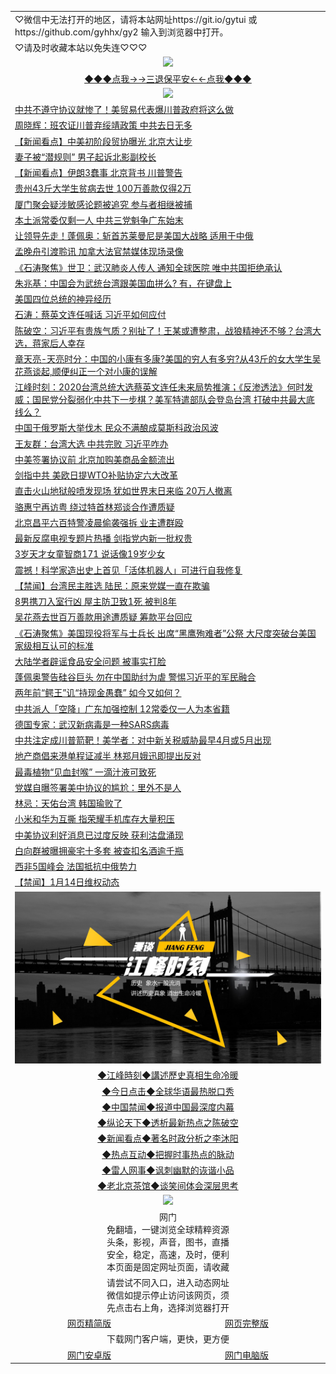  <table>
<tr>
<td colspan="2" align=left>
♡微信中无法打开的地区，请将本站网址https://git.io/gytui 或 https://github.com/gyhhx/gy2 输入到浏览器中打开。 
 </td>
</tr>
 <tr>
 <td colspan="2" align=left>
♡请及时收藏本站以免失连♡♡♡
</td>
 </tr>
  <tr>
    <td colspan="2" align=center><img src="https://github.com/gyhhx/image-upload/blob/master/3t.jpg"></td>
 </tr>
 <tr><td colspan="2" align="center"><a href="https://xball.casa/oo.aspx?name=ogQuit&key=eqxowaguscvmxdgc&from=gy">◆◆◆点我→→三退保平安←←点我◆◆◆</a></td></tr>
  <tr>
    <td colspan="2" align=center><img src="https://cdn.jsdelivr.net/gh/gyoupiodf/im1/%E7%BD%91%E9%97%A8%E6%96%B0%E9%97%BB1.jpg"></td>
 </tr>
<tr><td colspan="2" align="left"><a href="https://xball.casa/oo.aspx?name=c1117764&key=eqxowaguscvmxdgc&from=gy">中共不遵守协议就惨了！美贸易代表爆川普政府将这么做</a></td></tr>
<tr><td colspan="2" align="left"><a href="https://xball.casa/oo.aspx?name=c1117799&key=eqxowaguscvmxdgc&from=gy">周晓辉：班农证川普弃绥靖政策 中共去日无多</a></td></tr>
<tr><td colspan="2" align="left"><a href="https://xball.casa/oo.aspx?name=c1117790&key=eqxowaguscvmxdgc&from=gy">【新闻看点】中美初阶段贸协曝光 北京大让步</a></td></tr>
<tr><td colspan="2" align="left"><a href="https://xball.casa/oo.aspx?name=c1117796&key=eqxowaguscvmxdgc&from=gy">妻子被“潜规则” 男子起诉北影副校长</a></td></tr>
<tr><td colspan="2" align="left"><a href="https://xball.casa/oo.aspx?name=c1117771&key=eqxowaguscvmxdgc&from=gy">【新闻看点】伊朗3蠢事 北京背书 川普警告</a></td></tr>
<tr><td colspan="2" align="left"><a href="https://xball.casa/oo.aspx?name=c1117821&key=eqxowaguscvmxdgc&from=gy">贵州43斤大学生贫病去世 100万善款仅得2万</a></td></tr>
<tr><td colspan="2" align="left"><a href="https://xball.casa/oo.aspx?name=c1117840&key=eqxowaguscvmxdgc&from=gy">厦门聚会疑涉敏感论题被追究 参与者相继被捕</a></td></tr>
<tr><td colspan="2" align="left"><a href="https://xball.casa/oo.aspx?name=c1117772&key=eqxowaguscvmxdgc&from=gy">本土派常委仅剩一人 中共三党魁争广东始末</a></td></tr>
<tr><td colspan="2" align="left"><a href="https://xball.casa/oo.aspx?name=c1117854&key=eqxowaguscvmxdgc&from=gy">让领导先走！蓬佩奥：斩首苏莱曼尼是美国大战略 适用于中俄</a></td></tr>
<tr><td colspan="2" align="left"><a href="https://xball.casa/oo.aspx?name=c1117819&key=eqxowaguscvmxdgc&from=gy">孟晚舟引渡聆讯 加拿大法官禁媒体现场录像</a></td></tr>
<tr><td colspan="2" align="left"><a href="https://xball.casa/oo.aspx?name=c1117787&key=eqxowaguscvmxdgc&from=gy">《石涛聚焦》世卫：武汉肺炎人传人 通知全球医院 唯中共国拒绝承认</a></td></tr>
<tr><td colspan="2" align="left"><a href="https://xball.casa/oo.aspx?name=c1117753&key=eqxowaguscvmxdgc&from=gy">朱兆基：中国会为武统台湾跟美国血拼么? 有，在键盘上</a></td></tr>
<tr><td colspan="2" align="left"><a href="https://xball.casa/oo.aspx?name=c1117842&key=eqxowaguscvmxdgc&from=gy">美国四位总统的神异经历</a></td></tr>
 <tr><td colspan="2" align="left"><a href="https://xball.casa/oo.aspx?name=c816850&key=eqxowaguscvmxdgc&from=gy">石涛：蔡英文连任喊话 习近平如何应付</a></td></tr>
<tr><td colspan="2" align="left"><a href="https://xball.casa/oo.aspx?name=c816932&key=eqxowaguscvmxdgc&from=gy">陈破空：习近平有贵族气质？别扯了！王某或遭整肃，战狼精神还不够？台湾大选，蒋家后人幸存</a></td></tr>
<tr><td colspan="2" align="left"><a href="https://xball.casa/oo.aspx?name=c1025998&key=eqxowaguscvmxdgc&from=gy">章天亮-天亮时分：中国的小康有多康?美国的穷人有多穷?从43斤的女大学生吴花燕谈起,顺便纠正一个对小康的误解</a></td></tr>
<tr><td colspan="2" align="left"><a href="https://xball.casa/oo.aspx?name=c922850&key=eqxowaguscvmxdgc&from=gy">江峰时刻：2020台湾总统大选蔡英文连任未来局势推演；《反渗透法》何时发威；国民党分裂弱化中共下一步棋？美军特遣部队会登岛台湾 打破中共最大底线么？</a></td></tr>

<tr><td colspan="2" align="left"><a href="https://xball.casa/oo.aspx?name=c1117841&key=eqxowaguscvmxdgc&from=gy">中国于俄罗斯大举伐木 民众不满酿成莫斯科政治风波</a></td></tr>
<tr><td colspan="2" align="left"><a href="https://xball.casa/oo.aspx?name=c1117798&key=eqxowaguscvmxdgc&from=gy">王友群：台湾大选 中共完败 习近平咋办</a></td></tr>
<tr><td colspan="2" align="left"><a href="https://xball.casa/oo.aspx?name=c1117751&key=eqxowaguscvmxdgc&from=gy">中美签署协议前 北京加购美商品金额流出</a></td></tr>
<tr><td colspan="2" align="left"><a href="https://xball.casa/oo.aspx?name=c1117818&key=eqxowaguscvmxdgc&from=gy">剑指中共 美欧日提WTO补贴协定六大改革</a></td></tr>
<tr><td colspan="2" align="left"><a href="https://xball.casa/oo.aspx?name=c1117814&key=eqxowaguscvmxdgc&from=gy">直击火山地狱般喷发现场 犹如世界末日来临 20万人撤离</a></td></tr>
<tr><td colspan="2" align="left"><a href="https://xball.casa/oo.aspx?name=c1117791&key=eqxowaguscvmxdgc&from=gy">骆惠宁再访粤 绕过特首林郑谈合作遭质疑</a></td></tr>
<tr><td colspan="2" align="left"><a href="https://xball.casa/oo.aspx?name=c1117812&key=eqxowaguscvmxdgc&from=gy">北京昌平六百特警凌晨偷袭强拆 业主遭群殴</a></td></tr>
<tr><td colspan="2" align="left"><a href="https://xball.casa/oo.aspx?name=c1117837&key=eqxowaguscvmxdgc&from=gy">最新反腐电视专题片热播 剑指党内新一批权贵</a></td></tr>
<tr><td colspan="2" align="left"><a href="https://xball.casa/oo.aspx?name=c1117811&key=eqxowaguscvmxdgc&from=gy">3岁天才女童智商171 说话像19岁少女</a></td></tr>
<tr><td colspan="2" align="left"><a href="https://xball.casa/oo.aspx?name=c1117781&key=eqxowaguscvmxdgc&from=gy">震撼！科学家造出史上首见「活体机器人」可进行自我修复</a></td></tr>
<tr><td colspan="2" align="left"><a href="https://xball.casa/oo.aspx?name=c1117824&key=eqxowaguscvmxdgc&from=gy">【禁闻】台湾民主胜选 陆民：原来党媒一直在欺骗﻿﻿</a></td></tr>
<tr><td colspan="2" align="left"><a href="https://xball.casa/oo.aspx?name=c1117759&key=eqxowaguscvmxdgc&from=gy">8男携刀入室行凶  屋主防卫致1死 被判8年</a></td></tr>
<tr><td colspan="2" align="left"><a href="https://xball.casa/oo.aspx?name=c1117822&key=eqxowaguscvmxdgc&from=gy">吴花燕去世百万善款用途遭质疑 筹款平台回应</a></td></tr>
<tr><td colspan="2" align="left"><a href="https://xball.casa/oo.aspx?name=c1117773&key=eqxowaguscvmxdgc&from=gy">《石涛聚焦》美国现役将军与士兵长 出席“黑鹰殉难者”公祭 大尺度突破台美国家级相互认可的标准</a></td></tr>
<tr><td colspan="2" align="left"><a href="https://xball.casa/oo.aspx?name=c1117784&key=eqxowaguscvmxdgc&from=gy">大陆学者辟谣食品安全问题 被事实打脸</a></td></tr>
<tr><td colspan="2" align="left"><a href="https://xball.casa/oo.aspx?name=c1117853&key=eqxowaguscvmxdgc&from=gy">蓬佩奥警告硅谷巨头 勿在中国助纣为虐 警惕习近平的军民融合</a></td></tr>
<tr><td colspan="2" align="left"><a href="https://xball.casa/oo.aspx?name=c1117789&key=eqxowaguscvmxdgc&from=gy">两年前“鳄王”讥“持现金愚蠢” 如今又如何？</a></td></tr>
<tr><td colspan="2" align="left"><a href="https://xball.casa/oo.aspx?name=c1117779&key=eqxowaguscvmxdgc&from=gy">中共派人「空降」广东加强控制 12常委仅一人为本省籍</a></td></tr>
<tr><td colspan="2" align="left"><a href="https://xball.casa/oo.aspx?name=c1117852&key=eqxowaguscvmxdgc&from=gy">德国专家：武汉新病毒是一种SARS病毒</a></td></tr>
<tr><td colspan="2" align="left"><a href="https://xball.casa/oo.aspx?name=c1117766&key=eqxowaguscvmxdgc&from=gy">中共注定成川普箭靶！美学者：对中新关税威胁最早4月或5月出现</a></td></tr>
<tr><td colspan="2" align="left"><a href="https://xball.casa/oo.aspx?name=c1117780&key=eqxowaguscvmxdgc&from=gy">地产商倡来港单程证减半 林郑月娥迅即提出反对</a></td></tr>
<tr><td colspan="2" align="left"><a href="https://xball.casa/oo.aspx?name=c1117794&key=eqxowaguscvmxdgc&from=gy">最毒植物“见血封喉” 一滴汁液可致死</a></td></tr>
<tr><td colspan="2" align="left"><a href="https://xball.casa/oo.aspx?name=c1117826&key=eqxowaguscvmxdgc&from=gy">党媒自曝签署美中协议的尴尬：里外不是人</a></td></tr>
<tr><td colspan="2" align="left"><a href="https://xball.casa/oo.aspx?name=c1117792&key=eqxowaguscvmxdgc&from=gy">林忌：天佑台湾 韩国瑜败了</a></td></tr>
<tr><td colspan="2" align="left"><a href="https://xball.casa/oo.aspx?name=c1117817&key=eqxowaguscvmxdgc&from=gy">小米和华为互撕 指荣耀手机库存大量积压</a></td></tr>
<tr><td colspan="2" align="left"><a href="https://xball.casa/oo.aspx?name=c1117788&key=eqxowaguscvmxdgc&from=gy">中美协议利好消息已过度反映 获利沽盘涌现</a></td></tr>
<tr><td colspan="2" align="left"><a href="https://xball.casa/oo.aspx?name=c1117844&key=eqxowaguscvmxdgc&from=gy">白向群被曝拥豪宅十多套 被查扣名酒逾千瓶</a></td></tr>
<tr><td colspan="2" align="left"><a href="https://xball.casa/oo.aspx?name=c1117839&key=eqxowaguscvmxdgc&from=gy">西非5国峰会 法国抵抗中俄势力</a></td></tr>
<tr><td colspan="2" align="left"><a href="https://xball.casa/oo.aspx?name=c1117820&key=eqxowaguscvmxdgc&from=gy">【禁闻】1月14日维权动态</a></td></tr>

 <tr>
   <td colspan="2" align=center><img src="https://github.com/gyoupiodf/im1/blob/master/jf-1.jpg"></td>
  </tr>
   <tr>
   <td colspan="2" align=center> 
<a href="https://xball.casa/oo.aspx?name=c922850&key=eqxowaguscvmxdgc&from=gy&tag=9877">◆江峰時刻◆講述歷史真相生命冷暖</a><br/>
    </td>
  </tr>
   <tr>
   <td colspan="2" align=center> 
<a href="https://xball.casa/oo.aspx?name=c816850&key=eqxowaguscvmxdgc&from=gy&tag=9877">◆今日点击◆全球华语最热脱口秀</a><br/>
    </td>
  </tr>
  <tr>
  <td colspan="2" align=center>
<a href="https://xball.casa/oo.aspx?name=c816860&key=eqxowaguscvmxdgc&from=gy&tag=99733110">◆中国禁闻◆报道中国最深度内幕</a><br/>
   </tr>
  <tr>
     <td colspan="2" align=center>
<a href="https://xball.casa/oo.aspx?name=c816855&key=eqxowaguscvmxdgc&from=gy&tag=997110">◆纵论天下◆透析最新热点之陈破空</a><br/>
   </tr>
   <tr>
      <td colspan="2" align=center>
<a href="https://xball.casa/oo.aspx?name=c838308&key=eqxowaguscvmxdgc&from=gy&tag=9973110">◆新闻看点◆著名时政分析之李沐阳</a><br/>
   </tr>
   <tr>
     <td colspan="2" align=center>
<a href="https://xball.casa/oo.aspx?name=c816852&key=eqxowaguscvmxdgc&from=gy&tag=9733110">◆热点互动◆把握时事热点的脉动</a><br/>
   </tr>
   <tr>
      <td colspan="2" align=center>
<a href="https://xball.casa/oo.aspx?name=c816694&key=eqxowaguscvmxdgc&from=gy&tag=93310">◆雷人网事◆讽刺幽默的诙谐小品</a><br/>
   </tr>
   <tr>
    <td colspan="2" align=center>
<a href="https://xball.casa/oo.aspx?name=c816650&key=eqxowaguscvmxdgc&from=gy&tag=9973110">◆老北京茶馆◆谈笑间体会深层思考</a><br/>
   </tr>
 <tr>
    <td colspan="2" align="center"><img src="https://gitlab.com/ogate2/up/raw/master/_/oGate65.jpg"/></td>
  </tr>
  <tr>
    <td colspan="2" align="center">网门<br/>免翻墙，一键浏览全球精粹资源<br/>头条，影视，声音，图书，直播<br/>安全，稳定，高速，及时，便利<br/>本页面是固定网址页面，请收藏</td>
  <tr>
  <tr>
    <td colspan="2" align="center">请尝试不同入口，进入动态网址<br/>微信如提示停止访问该网页，须<br/>先点击右上角，选择浏览器打开</td>
  <tr>  
  <tr>
    <td align="center"><a href="https://gitcdn.xyz/repo/otiny/up/master/show002.htm">网页精简版</a></td>
    <td align="center"><a href="https://gitcdn.xyz/repo/otiny/up/master/show001.htm">网页完整版</a></td>
  </tr>
  <tr>
    <td colspan="2" align="center">下载网门客户端，更快，更方便</td>
  <tr>
  <tr>
    <td align="center"><a href="https://raw.githubusercontent.com/opipe/up/master/oGatea.apk">网门安卓版</a></td>
    <td align="center"><a href="https://raw.githubusercontent.com/opipe/up/master/oGate.zip">网门电脑版</a></td>
  </tr>
</table>


